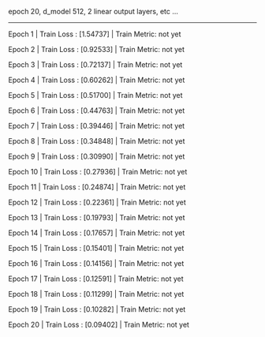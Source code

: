 epoch 20, d_model 512, 2 linear output layers, etc ...

---

Epoch 1  |  Train Loss : [1.54737]  |  Train Metric: not yet 

Epoch 2  |  Train Loss : [0.92533]  |  Train Metric: not yet 

Epoch 3  |  Train Loss : [0.72137]  |  Train Metric: not yet 

Epoch 4  |  Train Loss : [0.60262]  |  Train Metric: not yet 

Epoch 5  |  Train Loss : [0.51700]  |  Train Metric: not yet 

Epoch 6  |  Train Loss : [0.44763]  |  Train Metric: not yet 

Epoch 7  |  Train Loss : [0.39446]  |  Train Metric: not yet 

Epoch 8  |  Train Loss : [0.34848]  |  Train Metric: not yet 

Epoch 9  |  Train Loss : [0.30990]  |  Train Metric: not yet 

Epoch 10  |  Train Loss : [0.27936]  |  Train Metric: not yet 

Epoch 11  |  Train Loss : [0.24874]  |  Train Metric: not yet 

Epoch 12  |  Train Loss : [0.22361]  |  Train Metric: not yet 

Epoch 13  |  Train Loss : [0.19793]  |  Train Metric: not yet 

Epoch 14  |  Train Loss : [0.17657]  |  Train Metric: not yet 

Epoch 15  |  Train Loss : [0.15401]  |  Train Metric: not yet 

Epoch 16  |  Train Loss : [0.14156]  |  Train Metric: not yet 

Epoch 17  |  Train Loss : [0.12591]  |  Train Metric: not yet 

Epoch 18  |  Train Loss : [0.11299]  |  Train Metric: not yet 

Epoch 19  |  Train Loss : [0.10282]  |  Train Metric: not yet 

Epoch 20  |  Train Loss : [0.09402]  |  Train Metric: not yet 

